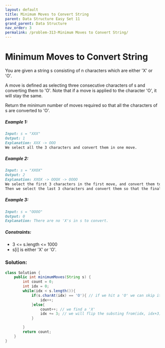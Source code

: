 ```yaml
---
layout: default
title: Minimum Moves to Convert String
parent: Data Structure Easy Set 11
grand_parent: Data Structure
nav_order: 3
permalink: /problem-313-Minimum Moves to Convert String/
---
```

# Minimum Moves to Convert String
You are given a string s consisting of n characters which are either 'X' or 'O'.

A move is defined as selecting three consecutive characters of s and converting them to 'O'. Note that if a move is applied to the character 'O', it will stay the same.

Return the minimum number of moves required so that all the characters of s are converted to 'O'.

##### Example 1:
```markdown
Input: s = "XXX"
Output: 1
Explanation: XXX -> OOO
We select all the 3 characters and convert them in one move.
```
##### Example 2:
```markdown
Input: s = "XXOX"
Output: 2
Explanation: XXOX -> OOOX -> OOOO
We select the first 3 characters in the first move, and convert them to 'O'.
Then we select the last 3 characters and convert them so that the final string contains all 'O's.
```
##### Example 3:
```markdown
Input: s = "OOOO"
Output: 0
Explanation: There are no 'X's in s to convert.
```
##### Constraints:
* 3 <= s.length <= 1000
* s[i] is either 'X' or 'O'.

### Solution:
```java
class Solution {
    public int minimumMoves(String s) {
        int count = 0;
        int idx = 0;
        while(idx < s.length()){
            if(s.charAt(idx) == 'O'){ // if we hit a 'O' we can skip it 
                idx++;
            }else{
                count++; // we find a 'X'
                idx += 3; // we will flip the substing from(idx, idx+3);  
            }

        }
        return count;
    }
}
```